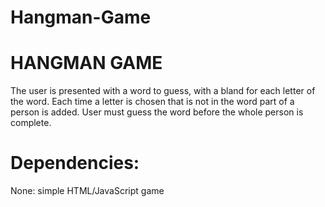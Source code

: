# Hangman-Game

HANGMAN GAME
===============
The user is presented with a word to guess, with a bland for each letter of the word.  Each time a letter is chosen that is not in the word part of a person is added.  User must guess the word before the whole person is complete.

Dependencies:
===============
None: simple HTML/JavaScript game